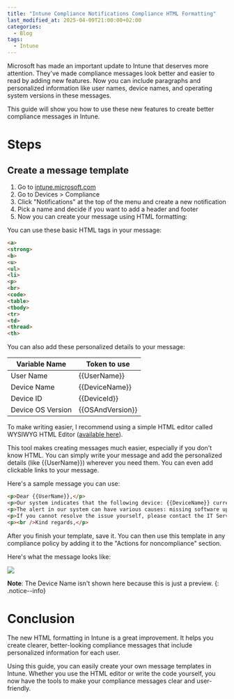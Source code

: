 ```yaml
---
title: "Intune Compliance Notifications Compliance HTML Formatting"
last_modified_at: 2025-04-09T21:00:00+02:00
categories:
  - Blog
tags:
  - Intune
---
```


Microsoft has made an important update to Intune that deserves more attention. They've made compliance messages look better and easier to read by adding new features. Now you can include paragraphs and personalized information like user names, device names, and operating system versions in these messages.

This guide will show you how to use these new features to create better compliance messages in Intune.

# **Steps**

## **Create a message template**

1. Go to [intune.microsoft.com](http://intune.microsoft.com)
2. Go to Devices > Compliance
3. Click "Notifications" at the top of the menu and create a new notification
4. Pick a name and decide if you want to add a header and footer
5. Now you can create your message using HTML formatting:

You can use these basic HTML tags in your message:

```html
<a>
<strong>
<b>
<u>
<ul>
<li>
<p>
<br>
<code>
<table>
<tbody>
<tr>
<td>
<thread>
<th>

```

You can also add these personalized details to your message:

| Variable Name     | Token to use               |
| ----------------- | -------------------------- |
| User Name         | &#123;&#123;UserName&#125;&#125;       |
| Device Name       | &#123;&#123;DeviceName&#125;&#125;     |
| Device ID         | &#123;&#123;DeviceId&#125;&#125;       |
| Device OS Version | &#123;&#123;OSAndVersion&#125;&#125;   |

To make writing easier, I recommend using a simple HTML editor called WYSIWYG HTML Editor ([available here](https://wysiwyghtml.com/)).

This tool makes creating messages much easier, especially if you don't know HTML. You can simply write your message and add the personalized details (like {{UserName}}) wherever you need them. You can even add clickable links to your message.

Here's a sample message you can use:

```html
<p>Dear {{UserName}},</p>
<p>Our system indicates that the following device: {{DeviceName}} currently does not comply with our company policy. If you do not follow up on this email, it will affect the proper functioning of the device.</p>
<p>The alert in our system can have various causes: missing software updates, security settings that do not meet the standard, or the device not being turned on for an extended period.</p>
<p>If you cannot resolve the issue yourself, please contact the IT Service Desk or register a ticket in the <a href="https://LinktoTicketSystem.com">ticket system</a>.</p>
<p><br />Kind regards,</p>

```

After you finish your template, save it. You can then use this template in any compliance policy by adding it to the "Actions for noncompliance" section.

Here's what the message looks like:

![](https://diegoderksen.github.io/assets/images/Compliancy-e-mail-HTML-formatting/HTML_Formatting_Example_email.png)

**Note**: The Device Name isn't shown here because this is just a preview.
{: .notice--info}

# **Conclusion**

The new HTML formatting in Intune is a great improvement. It helps you create clearer, better-looking compliance messages that include personalized information for each user.

Using this guide, you can easily create your own message templates in Intune. Whether you use the HTML editor or write the code yourself, you now have the tools to make your compliance messages clear and user-friendly.
